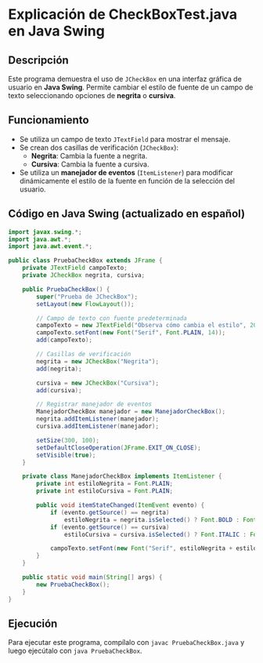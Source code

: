 # Explicación de CheckBoxTest.java en Java Swing

## Descripción
Este programa demuestra el uso de `JCheckBox` en una interfaz gráfica de usuario en **Java Swing**. Permite cambiar el estilo de fuente de un campo de texto seleccionando opciones de **negrita** o **cursiva**.

## Funcionamiento
- Se utiliza un campo de texto `JTextField` para mostrar el mensaje.
- Se crean dos casillas de verificación (`JCheckBox`):
  - **Negrita**: Cambia la fuente a negrita.
  - **Cursiva**: Cambia la fuente a cursiva.
- Se utiliza un **manejador de eventos** (`ItemListener`) para modificar dinámicamente el estilo de la fuente en función de la selección del usuario.

## Código en Java Swing (actualizado en español)
```java
import javax.swing.*;
import java.awt.*;
import java.awt.event.*;

public class PruebaCheckBox extends JFrame {
    private JTextField campoTexto;
    private JCheckBox negrita, cursiva;

    public PruebaCheckBox() {
        super("Prueba de JCheckBox");
        setLayout(new FlowLayout());

        // Campo de texto con fuente predeterminada
        campoTexto = new JTextField("Observa cómo cambia el estilo", 20);
        campoTexto.setFont(new Font("Serif", Font.PLAIN, 14));
        add(campoTexto);

        // Casillas de verificación
        negrita = new JCheckBox("Negrita");
        add(negrita);

        cursiva = new JCheckBox("Cursiva");
        add(cursiva);

        // Registrar manejador de eventos
        ManejadorCheckBox manejador = new ManejadorCheckBox();
        negrita.addItemListener(manejador);
        cursiva.addItemListener(manejador);

        setSize(300, 100);
        setDefaultCloseOperation(JFrame.EXIT_ON_CLOSE);
        setVisible(true);
    }

    private class ManejadorCheckBox implements ItemListener {
        private int estiloNegrita = Font.PLAIN;
        private int estiloCursiva = Font.PLAIN;

        public void itemStateChanged(ItemEvent evento) {
            if (evento.getSource() == negrita)
                estiloNegrita = negrita.isSelected() ? Font.BOLD : Font.PLAIN;
            if (evento.getSource() == cursiva)
                estiloCursiva = cursiva.isSelected() ? Font.ITALIC : Font.PLAIN;

            campoTexto.setFont(new Font("Serif", estiloNegrita + estiloCursiva, 14));
        }
    }

    public static void main(String[] args) {
        new PruebaCheckBox();
    }
}

```

## Ejecución
Para ejecutar este programa, compílalo con `javac PruebaCheckBox.java` y luego ejecútalo con `java PruebaCheckBox`. 

